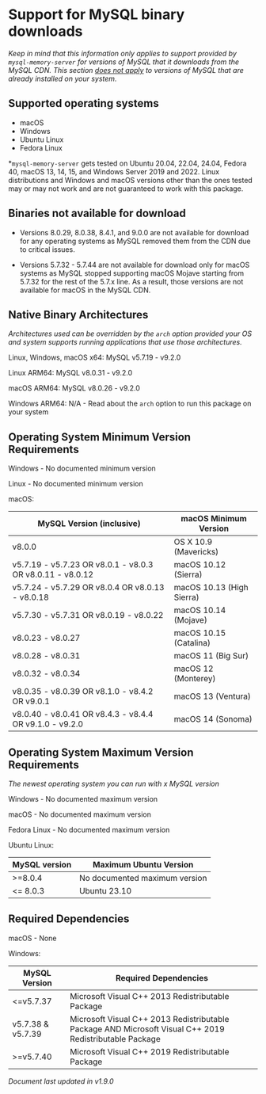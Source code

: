 # Support for MySQL binary downloads

*Keep in mind that this information only applies to support provided by ```mysql-memory-server``` for versions of MySQL that it downloads from the MySQL CDN. This section <ins>does not apply</ins> to versions of MySQL that are already installed on your system.*

## Supported operating systems

- macOS
- Windows
- Ubuntu Linux
- Fedora Linux

*```mysql-memory-server``` gets tested on Ubuntu 20.04, 22.04, 24.04, Fedora 40, macOS 13, 14, 15, and Windows Server 2019 and 2022. Linux distributions and Windows and macOS versions other than the ones tested may or may not work and are not guaranteed to work with this package.

## Binaries not available for download

- Versions 8.0.29, 8.0.38, 8.4.1, and 9.0.0 are not available for download for any operating systems as MySQL removed them from the CDN due to critical issues.

- Versions 5.7.32 - 5.7.44 are not available for download only for macOS systems as MySQL stopped supporting macOS Mojave starting from 5.7.32 for the rest of the 5.7.x line. As a result, those versions are not available for macOS in the MySQL CDN.

## Native Binary Architectures

*Architectures used can be overridden by the ```arch``` option provided your OS and system supports running applications that use those architectures.*

Linux, Windows, macOS x64: MySQL v5.7.19 - v9.2.0

Linux ARM64: MySQL v8.0.31 - v9.2.0

macOS ARM64: MySQL v8.0.26 - v9.2.0

Windows ARM64: N/A - Read about the ```arch``` option to run this package on your system

## Operating System Minimum Version Requirements

Windows - No documented minimum version

Linux - No documented minimum version

macOS:

| MySQL Version (inclusive) | macOS Minimum Version |
|--|--|
| v8.0.0 | OS X 10.9 (Mavericks) |
| v5.7.19 - v5.7.23 OR v8.0.1 - v8.0.3 OR v8.0.11 - v8.0.12  | macOS 10.12 (Sierra) |
| v5.7.24 - v5.7.29 OR v8.0.4 OR v8.0.13 - v8.0.18 | macOS 10.13 (High Sierra) |
| v5.7.30 - v5.7.31 OR v8.0.19 - v8.0.22 | macOS 10.14 (Mojave) |
| v8.0.23 - v8.0.27 | macOS 10.15 (Catalina) |
| v8.0.28 - v8.0.31 | macOS 11 (Big Sur) |
| v8.0.32 - v8.0.34 | macOS 12 (Monterey) |
| v8.0.35 - v8.0.39 OR v8.1.0 - v8.4.2 OR v9.0.1 | macOS 13 (Ventura) |
| v8.0.40 - v8.0.41 OR v8.4.3 - v8.4.4 OR v9.1.0 - v9.2.0 | macOS 14 (Sonoma) |

## Operating System Maximum Version Requirements

*The newest operating system you can run with x MySQL version*

Windows - No documented maximum version

macOS - No documented maximum version

Fedora Linux - No documented maximum version

Ubuntu Linux:

| MySQL version | Maximum Ubuntu Version |
|--|--|
| >=8.0.4 | No documented maximum version |
| <= 8.0.3 | Ubuntu 23.10 |

## Required Dependencies

macOS - None

Windows:

| MySQL Version | Required Dependencies |
|--|--|
| <=v5.7.37 | Microsoft Visual C++ 2013 Redistributable Package |
| v5.7.38 & v5.7.39 | Microsoft Visual C++ 2013 Redistributable Package AND Microsoft Visual C++ 2019 Redistributable Package|
| >=v5.7.40 | Microsoft Visual C++ 2019 Redistributable Package |

*Document last updated in v1.9.0*